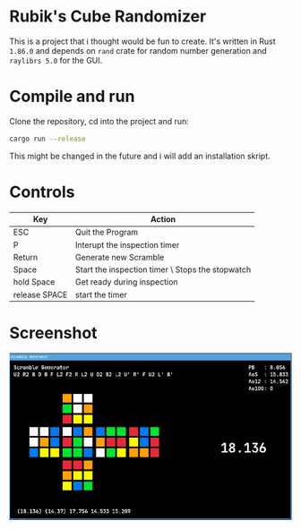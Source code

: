 # Rubik's Cube Randomizer
This is a project that i thought would be fun to create.
It's written in Rust `1.86.0` and depends on `rand` crate for random number generation
and `raylibrs 5.0` for the GUI.

# Compile and run
Clone the repository, cd into the project and run:
```bash
cargo run --release
```
This might be changed in the future and i will add an installation skript.
# Controls
| Key           |                       Action                     |
|---------------|--------------------------------------------------|
| ESC           | Quit the Program                                 |
| P             | Interupt the inspection timer                    |
| Return        | Generate new Scramble                            |
| Space         | Start the inspection timer \ Stops the stopwatch |
| hold Space    | Get ready during inspection                      |
| release SPACE | start the timer                                  |

# Screenshot
![Screenshot](img/screenshot.png)
